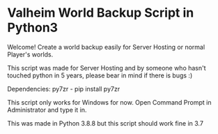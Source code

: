 # Valheim World Backup Script in Python3
Welcome!
Create a world backup easily for Server Hosting or normal Player's worlds.

This script was made for Server Hosting and by someone who hasn't touched python in 5 years, please bear in mind if there is bugs :)

Dependencies:
py7zr - pip install py7zr

This script only works for Windows for now.
Open Command Prompt in Administrator and type it in.

This was made in Python 3.8.8 but this script should work fine in 3.7
